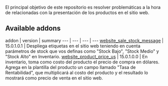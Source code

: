 
El principal objetivo de este repositorio es resolver problemáticas a la hora de relacionadas con la presentación de los productos en el sitio web.

Available addons
----------------
addon | version | summary
--- | --- | --- | ---
[website_sale_stock_message](website_sale_stock_message/) | 15.0.1.0.1 | Despliega etiquetas en el sitio web teniendo en cuenta parámetros de stock que vos definas como "Stock Bajo", "Stock Medio" y "Stock Alto" en Inventario.
[website_product_price_us](website_product_price_us/) | 15.0.1.0.0 | En inventario, toma como costo del producto el precio de compra en dólares. Agrega en la plantilla del producto un campo llamado "Tasa de Rentabilidad", que multiplicará al costo del producto y el resultado lo mostrará como precio de venta en el sitio web.

[//]: # (end addons)

<!-- prettier-ignore-end -->
